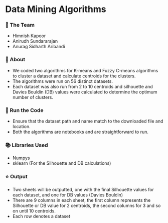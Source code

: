 # Data Mining Algorithms

### :busts_in_silhouette: The Team
* Himnish Kapoor
* Anirudh Sundararajan
* Anurag Sidharth Aribandi

### 🔎 About
* We coded two algorithms for K-means and Fuzzy C-means algorithms to cluster a dataset and calculate centroids for the clusters. 
* The algorithms were run on 56 distinct datasets. 
* Each dataset was also run from 2 to 10 centroids and silhouette and Davies Bouldin (DB) values were calculated to determine the optimum number of clusters.

### :key: Run the Code
* Ensure that the dataset path and name match to the downloaded file and location.
* Both the algorithms are notebooks and are straightforward to run.
  
### :books: Libraries Used
* Numpys
* sklearn (For the Silhouette and DB calculations)

### :star: Output
* Two sheets will be outputted, one with the final Silhouette values for each dataset, and one for DB values (Davies Bouldin) 
* There are 9 columns in each sheet, the first column represents the Silhouette or DB value for 2 centroids, the second columns for 3 and so on until 10 centroids.
* Each row denotes a dataset
